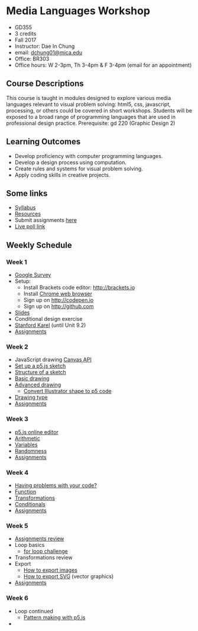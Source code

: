 # Media Languages Workshop

- GD355
- 3 credits
- Fall 2017
- Instructor: Dae In Chung
- email: [dchung01@mica.edu](mailto:dchung01@mica.edu)
- Office: BR303
- Office hours: W 2-3pm, Th 3-4pm & F 3-4pm (email for an appointment)


## Course Descriptions

This course is taught in modules designed to explore various media languages relevant to visual problem solving: html5, css, javascript, processing, or others could be covered in short workshops. Students will be exposed to a broad range of programming languages that are used in professional design practice. Prerequisite: gd 220 (Graphic Design 2)

## Learning Outcomes
- Develop proficiency with computer programming languages.
- Develop a design process using computation.
- Create rules and systems for visual problem solving.
- Apply coding skills in creative projects.

## Some links
- [Syllabus](files/MICA-17FA-GD355-Syllabus.pdf)
- [Resources](lectures/resources.md)
- Submit assignments [here](https://drive.google.com/drive/folders/0B6qjLkwjTXyrM1h1YjJSNjFXTGs?usp=sharing)
- [Live poll link](https://pollev.com/daechung096)

## Weekly Schedule

### Week 1
- [Google Survey](https://docs.google.com/forms/d/e/1FAIpQLSdJQMNXsYxtiz50Zv58v5vOA7Rhw-FkOvojQx7N9vw3XjUH_Q/viewform?usp=sf_link)
- Setup:
  - Install Brackets code editor: http://brackets.io
  - Install [Chrome web browser](https://www.google.com/chrome)
  - Sign up on http://codepen.io
  - Sign up on http://github.com
- [Slides](http://paperdove.com/mica-gd355/fa17/w1-slides/index.html#/)
- Conditional design exercise
- [Stanford Karel](http://stanford.edu/~cpiech/karel/learn.html) (until Unit 9.2)
- [Assignments](lectures/w1-assignments.md)

### Week 2
- JavaScript drawing [Canvas API](https://developer.mozilla.org/en-US/docs/Web/API/Canvas_API)
- [Set up a p5.js sketch](lectures/w2-setup-sketch.md)
- [Structure of a sketch](lectures/w2-structure.md)
- [Basic drawing](lectures/w2-basic-drawing.md)
- [Advanced drawing](lectures/w2-adv-drawing.md)
  - [Convert Illustrator shape to p5 code](lectures/w2-illust-to-p5.md)
- [Drawing type](lectures/w2-drawing-type.md)
- [Assignments](lectures/w2-assignments.md)

### Week 3
- [p5.js online editor](http://alpha.editor.p5js.org)
- [Arithmetic](lectures/w3-arithmetic.md)
- [Variables](lectures/w3-variables.md)
- [Randomness](lectures/w3-random.md)
- [Assignments](lectures/w3-assignments.md)

### Week 4
- [Having problems with your code?](lectures/w4-problem-solving.md)
- [Function](lectures/w4-function.md)
- [Transformations](lectures/w4-transformation.md)
- [Conditionals](lectures/w4-conditionals.md)
- [Assignments](lectures/w4-assignments.md)

### Week 5
- [Assignments review](lectures/w5-review.md)
- Loop basics
  - [for loop challenge](images/w5-challenge.png)
- Transformations review
- Export
  - [How to export images](lectures/w5-image-export.md)
  - [How to export SVG](lectures/w5-svg-export.md) (vector graphics)
- [Assignments](lectures/w5-assignments.md)

### Week 6
- Loop continued
  - [Pattern making with p5.js](https://codepen.io/collection/AyaKxK/)
- 

